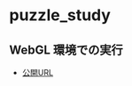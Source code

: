 # puzzle_study

## WebGL 環境での実行
- [公開URL]([https://github.com/Nyasa0405/puzzle_study/WebGL/WebGL/])
